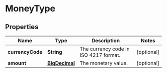 
# MoneyType

## Properties
Name | Type | Description | Notes
------------ | ------------- | ------------- | -------------
**currencyCode** | **String** | The currency code in ISO 4217 format. |  [optional]
**amount** | [**BigDecimal**](BigDecimal.md) | The monetary value. |  [optional]



